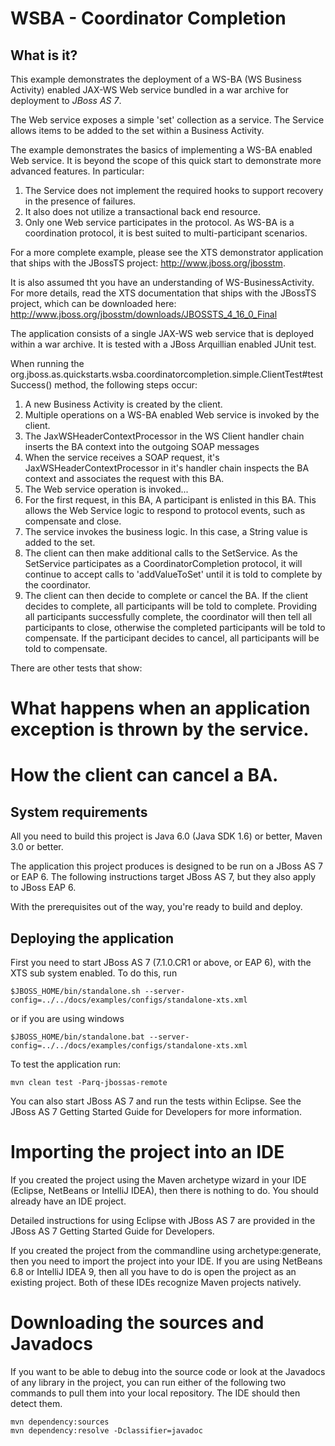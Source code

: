 WSBA - Coordinator Completion
========================

What is it?
-----------

This example demonstrates the deployment of a WS-BA (WS Business Activity) enabled JAX-WS Web service bundled in a war
archive for deployment to *JBoss AS 7*.

The Web service exposes a simple 'set' collection as a service. The Service allows items to be added to the set within a
Business Activity.

The example demonstrates the basics of implementing a WS-BA enabled Web service. It is beyond the scope of this
quick start to demonstrate more advanced features. In particular:

1. The Service does not implement the required hooks to support recovery in the presence of failures.
2. It also does not utilize a transactional back end resource.
3. Only one Web service participates in the protocol. As WS-BA is a coordination protocol, it is best suited to multi-participant scenarios.

For a more complete example, please see the XTS demonstrator application that ships with the JBossTS project: http://www.jboss.org/jbosstm.

It is also assumed tht you have an understanding of WS-BusinessActivity. For more details, read the XTS documentation
that ships with the JBossTS project, which can be downloaded here: http://www.jboss.org/jbosstm/downloads/JBOSSTS_4_16_0_Final

The application consists of a single JAX-WS web service that is deployed within a war archive. It is tested with a JBoss
Arquillian enabled JUnit test.

When running the org.jboss.as.quickstarts.wsba.coordinatorcompletion.simple.ClientTest#testSuccess() method, the
following steps occur:

1. A new Business Activity is created by the client.
2. Multiple operations on a WS-BA enabled Web service is invoked by the client.
3. The JaxWSHeaderContextProcessor in the WS Client handler chain inserts the BA context into the outgoing SOAP messages
4. When the service receives a SOAP request, it's JaxWSHeaderContextProcessor in it's handler chain inspects the BA context and associates the request with this BA.
5. The Web service operation is invoked...
6. For the first request, in this BA, A participant is enlisted in this BA. This allows the Web Service logic to respond to protocol events, such as compensate and close.
7. The service invokes the business logic. In this case, a String value is added to the set.
9. The client can then make additional calls to the SetService. As the SetService participates as a CoordinatorCompletion protocol, it will continue to accept calls to 'addValueToSet' until it is told to complete by the coordinator.
10. The client can then decide to complete or cancel the BA. If the client decides to complete, all participants will be told to complete. Providing all participants successfully complete, the coordinator will then tell all participants to close, otherwise the completed participants will be told to compensate.  If the participant decides to cancel, all participants will be told to compensate.

There are other tests that show:

# What happens when an application exception is thrown by the service.
# How the client can cancel a BA.


System requirements
-------------------

All you need to build this project is Java 6.0 (Java SDK 1.6) or better, Maven
3.0 or better.

The application this project produces is designed to be run on a JBoss AS 7 or EAP 6.
The following instructions target JBoss AS 7, but they also apply to JBoss EAP 6.

With the prerequisites out of the way, you're ready to build and deploy.

Deploying the application
-------------------------

First you need to start JBoss AS 7 (7.1.0.CR1 or above, or EAP 6), with the XTS sub system enabled. To do this, run

    $JBOSS_HOME/bin/standalone.sh --server-config=../../docs/examples/configs/standalone-xts.xml

or if you are using windows

    $JBOSS_HOME/bin/standalone.bat --server-config=../../docs/examples/configs/standalone-xts.xml

To test the application run:

    mvn clean test -Parq-jbossas-remote

You can also start JBoss AS 7 and run the tests within Eclipse. See the JBoss AS 7
Getting Started Guide for Developers for more information.

Importing the project into an IDE
=================================

If you created the project using the Maven archetype wizard in your IDE
(Eclipse, NetBeans or IntelliJ IDEA), then there is nothing to do. You should
already have an IDE project.

Detailed instructions for using Eclipse with JBoss AS 7 are provided in the
JBoss AS 7 Getting Started Guide for Developers.

If you created the project from the commandline using archetype:generate, then
you need to import the project into your IDE. If you are using NetBeans 6.8 or
IntelliJ IDEA 9, then all you have to do is open the project as an existing
project. Both of these IDEs recognize Maven projects natively.

Downloading the sources and Javadocs
====================================

If you want to be able to debug into the source code or look at the Javadocs
of any library in the project, you can run either of the following two
commands to pull them into your local repository. The IDE should then detect
them.

    mvn dependency:sources
    mvn dependency:resolve -Dclassifier=javadoc
